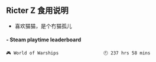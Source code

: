 ## Ricter Z 食用说明
- 喜欢猫猫，是个冇猫孤儿

<!-- steam-box start -->
#### - Steam playtime leaderboard
```text
🎮 World of Warships                 🕘 237 hrs 58 mins
```
<!-- Powered by https://github.com/YouEclipse/steam-box . -->
<!-- steam-box end -->
